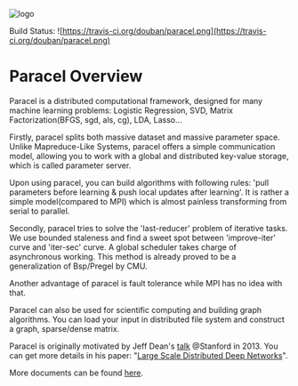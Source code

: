 ![logo](./logo.png)

Build Status: ![https://travis-ci.org/douban/paracel.png](https://travis-ci.org/douban/paracel.png)

Paracel Overview
================

Paracel is a distributed computational framework, designed for many machine learning problems: Logistic Regression, SVD, Matrix Factorization(BFGS, sgd, als, cg), LDA, Lasso...

Firstly, paracel splits both massive dataset and massive parameter space. Unlike Mapreduce-Like Systems, paracel offers a simple communication model, allowing you to work with a global and distributed key-value storage, which is called parameter server.

Upon using paracel, you can build algorithms with following rules: 'pull parameters before learning & push local updates after learning'. It is rather a simple model(compared to MPI) which is almost painless transforming from serial to parallel. 

Secondly, paracel tries to solve the 'last-reducer' problem of iterative tasks. We use bounded staleness and find a sweet spot between 'improve-iter' curve and 'iter-sec' curve. A global scheduler takes charge of asynchronous working. This method is already proved to be a generalization of Bsp/Pregel by CMU.

Another advantage of paracel is fault tolerance while MPI has no idea with that.

Paracel can also be used for scientific computing and building graph algorithms. You can load your input in distributed file system and construct a graph, sparse/dense matrix.

Paracel is originally motivated by Jeff Dean's [talk](http://infolab.stanford.edu/infoseminar/archive/WinterY2013/dean.pdf) @Stanford in 2013. You can get more details in his paper: "[Large Scale Distributed Deep Networks](http://static.googleusercontent.com/media/research.google.com/en//archive/large_deep_networks_nips2012.pdf)".

More documents can be found [here](http://paracel.io).
